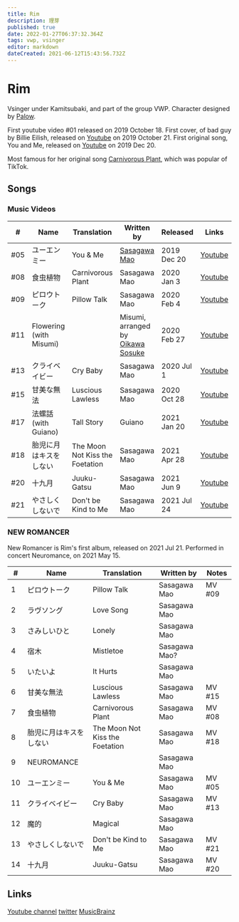 ```yaml
---
title: Rim
description: 理芽
published: true
date: 2022-01-27T06:37:32.364Z
tags: vwp, vsinger
editor: markdown
dateCreated: 2021-06-12T15:43:56.732Z
---
```


# Rim

Vsinger under Kamitsubaki, and part of the group VWP. Character designed by [Palow](https://kamitsubakilore.com/en/company/other/sss#palow).

First youtube video #01 released on 2019 October 18. First cover, of bad guy by Billie Eilish, released on [Youtube](https://www.youtube.com/watch?v=pOSbdge6Y-8) on 2019 October 21. First original song, You and Me, released on [Youtube](https://www.youtube.com/watch?v=YZxHTW5sJu4) on 2019 Dec 20.

Most famous for her original song [Carnivorous Plant](https://www.youtube.com/watch?v=F9eCSWEJYjk), which was popular of TikTok.

## Songs

### Music Videos

| #   | Name                    | Translation       | Written by   | Released    | Links |
| --- | ----------------------- | ----------------- | ------------ | ----------- | ----- |
| #05 | ユーエンミー            | You & Me          | [Sasagawa Mao](/people/other/sasagawa-mao) | 2019 Dec 20 | [Youtube](https://www.youtube.com/watch?v=YZxHTW5sJu4) |
| #08 | 食虫植物                | Carnivorous Plant | Sasagawa Mao | 2020 Jan 3  | [Youtube](https://www.youtube.com/watch?v=F9eCSWEJYjk) |
| #09 | ピロウトーク            | Pillow Talk       | Sasagawa Mao | 2020 Feb 4  | [Youtube](https://www.youtube.com/watch?v=cUqQRAYEtKg) |
| #11 | Flowering (with Misumi) |                   | Misumi, arranged by [Oikawa Sosuke](/people/band-members/oikawa-sosuke) |2020 Feb 27 | [Youtube](https://www.youtube.com/watch?v=z1Nxc4UyQfQ) |
| #13 | クライベイビー          | Cry Baby          | Sasagawa Mao | 2020 Jul 1  | [Youtube](https://www.youtube.com/watch?v=OHvvN4XktQk) |
| #15 | 甘美な無法              | Luscious Lawless  | Sasagawa Mao | 2020 Oct 28 | [Youtube](https://www.youtube.com/watch?v=VIR94m89mk0) |
| #17 | 法螺話 (with Guiano)    | Tall Story        | Guiano       | 2021 Jan 20 | [Youtube](https://www.youtube.com/watch?v=EAW1zjldjO4) |
| #18 | 胎児に月はキスをしない  | The Moon Not Kiss the Foetation  | Sasagawa Mao | 2021 Apr 28 | [Youtube](https://www.youtube.com/watch?v=-dAz7Se-umM) |
| #20 | 十九月                  | Juuku-Gatsu       | Sasagawa Mao | 2021 Jun 9  | [Youtube](https://www.youtube.com/watch?v=EGhhBKr4OzY) |
| #21 | やさしくしないで        | Don't be Kind to Me              | Sasagawa Mao | 2021 Jul 24 | [Youtube](https://www.youtube.com/watch?v=nLFi_zEUXOs) |

### NEW ROMANCER

New Romancer is Rim's first album, released on 2021 Jul 21. Performed in concert Neuromance, on 2021 May 15.

| #  | Name             | Translation         | Written by   | Notes  |
| -- | ---------------- | ------------------- | ------------ | ------ |
| 1  | ピロウトーク     | Pillow Talk         | Sasagawa Mao | MV #09 |
| 2  | ラヴソング       | Love Song           | Sasagawa Mao | |
| 3  | さみしいひと     | Lonely              | Sasagawa Mao | |
| 4  | 宿木             | Mistletoe           | Sasagawa Mao?| |
| 5  | いたいよ         | It Hurts            | Sasagawa Mao | |
| 6  | 甘美な無法       | Luscious Lawless    | Sasagawa Mao | MV #15 |
| 7  | 食虫植物         | Carnivorous Plant   | Sasagawa Mao | MV #08 |
| 8  | 胎児に月はキスをしない | The Moon Not Kiss the Foetation | Sasagawa Mao | MV #18 |
| 9  | NEUROMANCE       |                     | Sasagawa Mao | |
| 10 | ユーエンミー     | You & Me            | Sasagawa Mao | MV #05 |
| 11 | クライベイビー   | Cry Baby            | Sasagawa Mao | MV #13 |
| 12 | 魔的             | Magical             | Sasagawa Mao | |
| 13 | やさしくしないで | Don't be Kind to Me | Sasagawa Mao | MV #21 |
| 14 | 十九月           | Juuku-Gatsu         | Sasagawa Mao | MV #20 |

## Links
[Youtube channel](https://www.youtube.com/channel/UCfBkUgaJ6eqYA9_TX2cmq9A)
[twitter](https://twitter.com/RIM_virtual)
[MusicBrainz](https://musicbrainz.org/artist/a0481942-9b3c-4327-b955-7ea3304749a8)